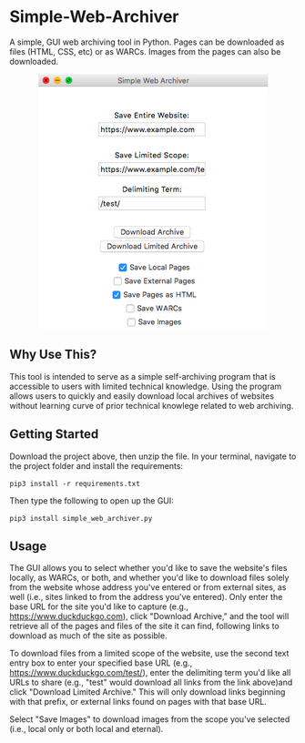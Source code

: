 # Simple-Web-Archiver
A simple, GUI web archiving tool in Python. Pages can be downloaded as files (HTML, CSS, etc) or as WARCs. Images from the pages can also be downloaded.
<p align="center">
  <img src="https://raw.githubusercontent.com/ian-nai/Simple-Web-Archiver/master/gui_example.png?token=AFOEH7TUZUUTVDJTTMBFKNK623AE2" alt="Screenshot of the tool's GUI."/>
</p>

## Why Use This?
This tool is intended to serve as a simple self-archiving program that is accessible to users with limited technical knowledge. Using the program allows users to quickly and easily download local archives of websites without learning curve of prior technical knowlege related to web archiving. 

## Getting Started

Download the project above, then unzip the file. In your terminal, navigate to the project folder and install the requirements:

```
pip3 install -r requirements.txt
```

Then type the following to open up the GUI:

```
pip3 install simple_web_archiver.py
```

## Usage

The GUI allows you to select whether you'd like to save the website's files locally, as WARCs, or both, and whether you'd like to download files solely from the website whose address you've entered or from external sites, as well (i.e., sites linked to from the address you've entered). Only enter the base URL for the site you'd like to capture (e.g., https://www.duckduckgo.com), click "Download Archive," and the tool will retrieve all of the pages and files of the site it can find, following links to download as much of the site as possible. 

To download files from a limited scope of the website, use the second text entry box to enter your specified base URL (e.g., https://www.duckduckgo.com/test/), enter the delimiting term you'd like all URLs to share (e.g., "test" would download all links from the link above)and click "Download Limited Archive." This will only download links beginning with that prefix, or external links found on pages with that base URL.

Select "Save Images" to download images from the scope you've selected (i.e., local only or both local and eternal).

